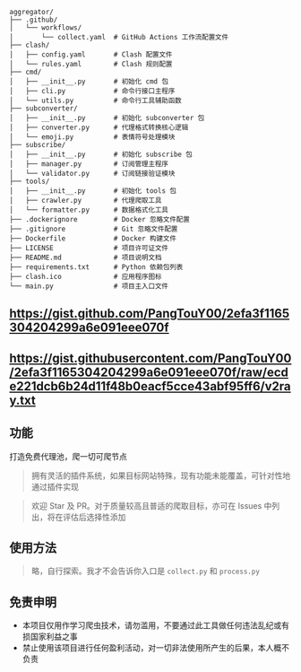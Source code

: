 ```
aggregator/
├── .github/
│   └── workflows/
│       └── collect.yaml  # GitHub Actions 工作流配置文件
├── clash/
│   ├── config.yaml       # Clash 配置文件
│   └── rules.yaml        # Clash 规则配置
├── cmd/
│   ├── __init__.py       # 初始化 cmd 包
│   ├── cli.py            # 命令行接口主程序
│   └── utils.py          # 命令行工具辅助函数
├── subconverter/
│   ├── __init__.py       # 初始化 subconverter 包
│   ├── converter.py      # 代理格式转换核心逻辑
│   └── emoji.py          # 表情符号处理模块
├── subscribe/
│   ├── __init__.py       # 初始化 subscribe 包
│   ├── manager.py        # 订阅管理主程序
│   └── validator.py      # 订阅链接验证模块
├── tools/
│   ├── __init__.py       # 初始化 tools 包
│   ├── crawler.py        # 代理爬取工具
│   └── formatter.py      # 数据格式化工具
├── .dockerignore         # Docker 忽略文件配置
├── .gitignore            # Git 忽略文件配置
├── Dockerfile            # Docker 构建文件
├── LICENSE               # 项目许可证文件
├── README.md             # 项目说明文档
├── requirements.txt      # Python 依赖包列表
├── clash.ico             # 应用程序图标
└── main.py               # 项目主入口文件
```

## https://gist.github.com/PangTouY00/2efa3f1165304204299a6e091eee070f

## https://gist.githubusercontent.com/PangTouY00/2efa3f1165304204299a6e091eee070f/raw/ecde221dcb6b24d11f48b0eacf5cce43abf95ff6/v2ray.txt

## 功能
打造免费代理池，爬一切可爬节点
> 拥有灵活的插件系统，如果目标网站特殊，现有功能未能覆盖，可针对性地通过插件实现

> 欢迎 Star 及 PR。对于质量较高且普适的爬取目标，亦可在 Issues 中列出，将在评估后选择性添加

## 使用方法
> 略，自行探索。我才不会告诉你入口是 `collect.py` 和 `process.py`

## 免责申明
+ 本项目仅用作学习爬虫技术，请勿滥用，不要通过此工具做任何违法乱纪或有损国家利益之事
+ 禁止使用该项目进行任何盈利活动，对一切非法使用所产生的后果，本人概不负责

